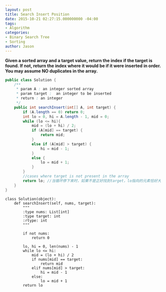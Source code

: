 ```yaml
---
layout: post
title: Search Insert Position
date: 2015-10-21 02:27:15.000000000 -04:00
tags:
- Algorithm
categories:
- Binary Search Tree
- Sorting
author: Jason
---
```

**Given a sorted array and a target value, return the index if the target is found. If not, return the index where it would be if it were inserted in order. You may assume NO duplicates in the array.**


``` java
public class Solution {
    /**
     * param A : an integer sorted array
     * param target :  an integer to be inserted
     * return : an integer
     */
    public int searchInsert(int[] A, int target) {
        if (A.length == 0) return 0;
        int lo = 0, hi = A.length - 1, mid = 0;
        while (lo <= hi){
            mid = (lo + hi) / 2;
            if (A[mid] == target) {
                return mid;
            }
            else if (A[mid] > target) {
                hi = mid - 1;
            }
            else {
                lo = mid + 1;
            }
        }
        //cases where target is not present in the array
        return lo; //当循环停下来时，如果不是正好找到target，lo指向的元素恰好大于target，hi指向的元素恰好小于target，这里lo和hi可能越界，不过如果越界就说明大于（小于）target并且是最大（最小）
    }
}
```

``` pythoon
class Solution(object):
    def searchInsert(self, nums, target):
        """
        :type nums: List[int]
        :type target: int
        :rtype: int
        """

        if not nums:
            return 0

        lo, hi = 0, len(nums) - 1
        while lo <= hi:
            mid = (lo + hi) / 2
            if nums[mid] == target:
                return mid
            elif nums[mid] > target:
                hi = mid - 1
            else:
                lo = mid + 1
        return lo
```
